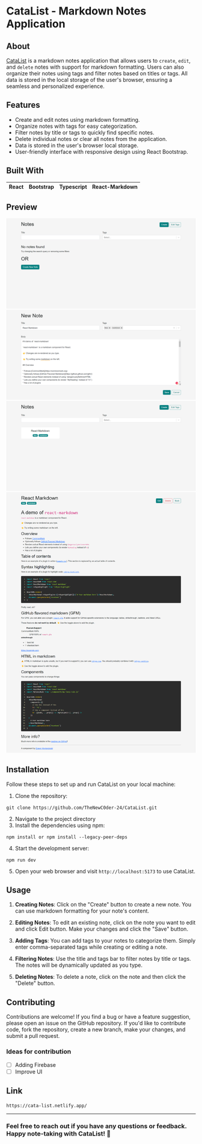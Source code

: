 # CataList - Markdown Notes Application

## About 
[CataList](https://cata-list.netlify.app/) is a markdown notes application that allows users to `create`, `edit`, and `delete` notes with support for markdown formatting. Users can also organize their notes using 
tags and filter notes based on titles or tags. All data is stored in the local storage of the user's browser, ensuring a seamless and personalized experience.

## Features
- Create and edit notes using markdown formatting.
- Organize notes with tags for easy categorization.
- Filter notes by title or tags to quickly find specific notes.
- Delete individual notes or clear all notes from the application.
- Data is stored in the user's browser local storage.
- User-friendly interface with responsive design using React Bootstrap.

## Built With
|React|Bootstrap|Typescript|React-Markdown|
|---|---|---|---|

## Preview

<p>
  <img src="https://github.com/TheNewC0der-24/CataList/blob/main/Preview/Preview-1.png">
  <img src="https://github.com/TheNewC0der-24/CataList/blob/main/Preview/Preview-2.png">
  <img src="https://github.com/TheNewC0der-24/CataList/blob/main/Preview/Preview-3.png">
  <img src="https://github.com/TheNewC0der-24/CataList/blob/main/Preview/Preview-4.png">
</p>


## Installation
Follow these steps to set up and run CataList on your local machine:

1. Clone the repository:
```shell
git clone https://github.com/TheNewC0der-24/CataList.git
```

2. Navigate to the project directory
3. Install the dependencies using npm:
```node
npm install or npm install --legacy-peer-deps
```

4. Start the development server:
```node
npm run dev
```

5. Open your web browser and visit `http://localhost:5173` to use CataList.

## Usage
1. **Creating Notes**: Click on the "Create" button to create a new note. You can use markdown formatting for your note's content.

2. **Editing Notes**: To edit an existing note, click on the note you want to edit and click Edit button. Make your changes and click the "Save" button.

3. **Adding Tags**: You can add tags to your notes to categorize them. Simply enter comma-separated tags while creating or editing a note.

4. **Filtering Notes**: Use the title and tags bar to filter notes by title or tags. The notes will be dynamically updated as you type.

5. **Deleting Notes**: To delete a note, click on the note and then click the "Delete" button.

## Contributing
Contributions are welcome! If you find a bug or have a feature suggestion, please open an issue on the GitHub repository. If you'd like to contribute code, fork the repository, create a new branch, make your 
changes, and submit a pull request.

### Ideas for contribution
- [ ] Adding Firebase
- [ ] Improve UI

## Link
```
https://cata-list.netlify.app/
```

---

### Feel free to reach out if you have any questions or feedback. Happy note-taking with CataList! 📝




